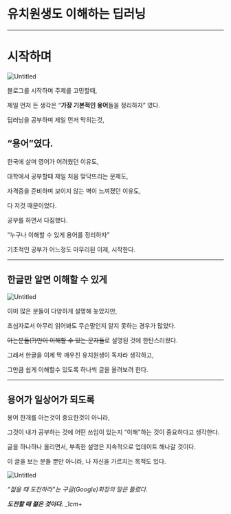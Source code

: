 # 유치원생도 이해하는 딥러닝

---

# 시작하며

![Untitled](%E1%84%8B%E1%85%B2%E1%84%8E%E1%85%B5%E1%84%8B%E1%85%AF%E1%86%AB%E1%84%89%E1%85%A2%E1%86%BC%20d2d23/Untitled.png)

블로그를 시작하며 주제를 고민할때,

제일 먼저 든 생각은 “**가장 기본적인 용어**들을 정리하자” 였다.

딥러닝을 공부하며 제일 먼저 막히는것,

## “**용어”였다.**

한국에 살며 영어가 어려웠던 이유도,

대학에서 공부할때 제일 처음 맞닥뜨리는 문제도,

자격증을 준비하며 보이지 않는 벽이 느껴졌던 이유도,

다 저것 때문이었다.

공부를 하면서 다짐했다.

“누구나 이해할 수 있게 용어를 정리하자”

기초적인 공부가 어느정도 마무리된 이제, 시작한다.

---

## **한글**만 알면 이해할 수 있게

![Untitled](%E1%84%8B%E1%85%B2%E1%84%8E%E1%85%B5%E1%84%8B%E1%85%AF%E1%86%AB%E1%84%89%E1%85%A2%E1%86%BC%20d2d23/Untitled%201.png)

이미 많은 분들이 다양하게 설명해 놓았지만,

초심자로서 아무리 읽어봐도 무슨말인지 알지 못하는 경우가 많았다.

~~아는분들(?)만이 이해할 수 있는 문자들~~로 설명된 것에 한탄스러웠다.

그래서 한글을 이제 막 깨우친 유치원생이 독자라 생각하고,

그만큼 쉽게 이해할수 있도록 하나씩 글을 올려보려 한다.

---

## 용어가 **일상어**가 되도록

용어 한개를 아는것이 중요한것이 아니라,

그것이 내가 공부하는 것에 어떤 쓰임이 있는지 “이해"하는 것이 중요하다고 생각한다.

글을 하나하나 올리면서, 부족한 설명은 지속적으로 업데이트 해나갈 것이다.

이 글을 보는 분들 뿐만 아니라, 나 자신을 가르치는 목적도 있다.

![Untitled](%E1%84%8B%E1%85%B2%E1%84%8E%E1%85%B5%E1%84%8B%E1%85%AF%E1%86%AB%E1%84%89%E1%85%A2%E1%86%BC%20d2d23/Untitled%202.png)

*“젊을 때 도전하라”는 구글(Google)회장의 말은 틀렸다.*

***도전할 때 젊은 것이다.** _1cm+*